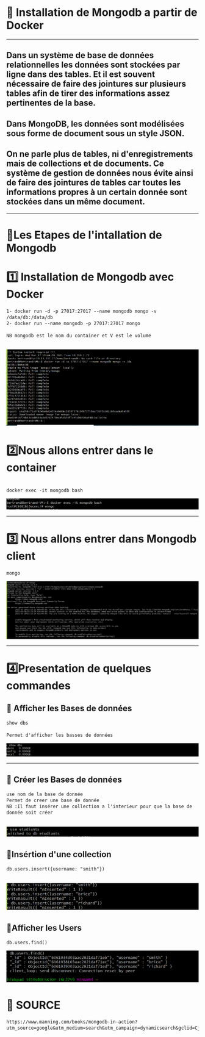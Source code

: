 # :rainbow: Installation de Mongodb a partir de Docker 
------
## Dans un système de base de données relationnelles les données sont stockées par ligne dans des tables. Et il est souvent nécessaire de faire des jointures sur plusieurs tables afin de tirer des informations assez pertinentes de la base.
## Dans MongoDB, les données sont modélisées sous forme de document sous un style JSON.
## On ne parle plus de tables, ni d'enregistrements mais de collections et de documents. Ce système de gestion de données nous évite ainsi de faire des jointures de tables car toutes les informations propres à un certain donnée sont stockées dans un même document.
------
 # :rainbow:Les Etapes de l'intallation de Mongodb
# :one: Installation de Mongodb avec Docker 
```
1- docker run -d -p 27017:27017 --name mongodb mongo -v /data/db:/data/db
2- docker run --name mongodb -p 27017:27017 mongo

NB mongodb est le nom du container et V est le volume 
```
![image](pp1.PNG)
------
# :two:Nous allons entrer dans le container 

```

docker exec -it mongodb bash 
```
![image](pp2.PNG)

-----
# :three: Nous allons entrer dans Mongodb client

```
mongo
```
![image](pp33.PNG)

------
# :four:Presentation de quelques commandes 
## :pushpin: Afficher les Bases de données 
```
show dbs

Permet d'afficher les basses de données 
```
![image](pp44.PNG)

----
## :pushpin: Créer les Bases de données
```
use nom de la base de donnée
Permet de creer une base de donnée
NB :Il faut insérer une collection a l'interieur pour que la base de donnée soit créer

```
![image](pp55.PNG)
----
## :pushpin:Insértion d'une collection  
```
db.users.insert({username: "smith"})
```
![image](pp66.PNG)
----
## :pushpin:Afficher les Users 

```
db.users.find()
```
![image](pp77.PNG)

# :rainbow: SOURCE 
```
https://www.manning.com/books/mongodb-in-action?utm_source=google&utm_medium=search&utm_campaign=dynamicsearch&gclid=Cj0KCQjw0oCDBhCPARIsAII3C_GTlAKkU9nPihdHKazqb1mOHflynx2S42cA4NLQcOPV8aZ_kakxPwEaAtFpEALw_wcB
```
